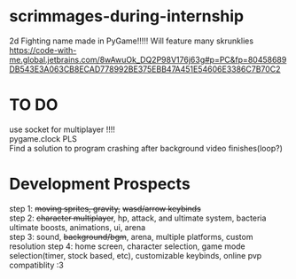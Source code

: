 # scrimmages-during-internship
2d Fighting name made in PyGame!!!!!
Will feature many skrunklies
https://code-with-me.global.jetbrains.com/8wAwuOk_DQ2P98V176j63g#p=PC&fp=80458689DB543E3A063CB8ECAD778992BE375EBB47A451E54606E3386C7B70C2
# TO DO
use socket for multiplayer !!!!  
pygame.clock PLS  
Find a solution to program crashing after background video finishes(loop?)



# Development Prospects
step 1: ~~moving sprites, gravity,~~ ~~wasd/arrow keybinds~~  
step 2: ~~character multiplayer~~, hp, attack, and ultimate system, bacteria ultimate boosts, animations, ui, arena  
step 3: sound, ~~background/bgm~~, arena, multiple platforms, custom resolution
step 4: home screen, character selection, game mode selection(timer, stock based, etc), customizable keybinds, online pvp compatiblity :3
